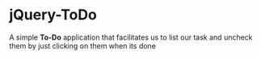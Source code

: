 jQuery-ToDo
===========

A simple <b>To-Do</b> application that facilitates us to list our task and uncheck them by just clicking on them when its done

